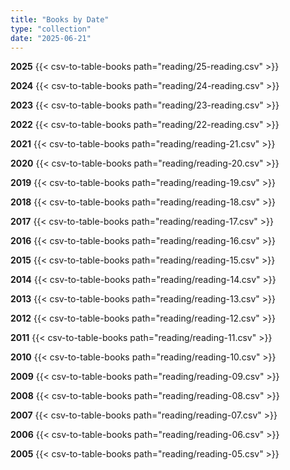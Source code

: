 ```yaml
---
title: "Books by Date"
type: "collection"
date: "2025-06-21"
---
```


**2025**
{{< csv-to-table-books path="reading/25-reading.csv" >}}

**2024**
{{< csv-to-table-books path="reading/24-reading.csv" >}}

**2023**
{{< csv-to-table-books path="reading/23-reading.csv" >}}

**2022**
{{< csv-to-table-books path="reading/22-reading.csv" >}}

**2021**
{{< csv-to-table-books path="reading/reading-21.csv" >}}

**2020**
{{< csv-to-table-books path="reading/reading-20.csv" >}}

**2019**
{{< csv-to-table-books path="reading/reading-19.csv" >}}

**2018**
{{< csv-to-table-books path="reading/reading-18.csv" >}}

**2017**
{{< csv-to-table-books path="reading/reading-17.csv" >}}

**2016**
{{< csv-to-table-books path="reading/reading-16.csv" >}}

**2015**
{{< csv-to-table-books path="reading/reading-15.csv" >}}

**2014**
{{< csv-to-table-books path="reading/reading-14.csv" >}}

**2013**
{{< csv-to-table-books path="reading/reading-13.csv" >}}

**2012**
{{< csv-to-table-books path="reading/reading-12.csv" >}}

**2011**
{{< csv-to-table-books path="reading/reading-11.csv" >}}

**2010**
{{< csv-to-table-books path="reading/reading-10.csv" >}}

**2009**
{{< csv-to-table-books path="reading/reading-09.csv" >}}

**2008**
{{< csv-to-table-books path="reading/reading-08.csv" >}}

**2007**
{{< csv-to-table-books path="reading/reading-07.csv" >}}

**2006**
{{< csv-to-table-books path="reading/reading-06.csv" >}}

**2005**
{{< csv-to-table-books path="reading/reading-05.csv" >}}
